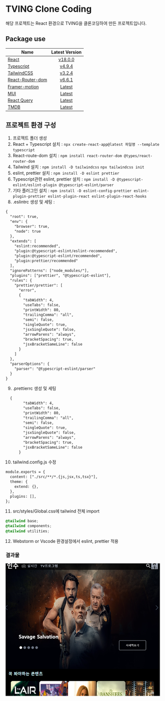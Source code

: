 # TVING Clone Coding


해당 프로젝트는 React 환경으로 TVING을 클론코딩하여 만든 프로젝트입니다.

##  Package use
| Name                 | Latest Version |
|----------------------|:--------------:|
| [React]()            |  [v18.0.0]()   |
| [Typescript]()       |   [v4.9.4]()   |     
| [TailwindCSS]()      |   [v3.2.4]()   |     
| [React-Router-dom]() |   [v6.6.1]()   |     
| [Framer-motion]()    |   [Latest]()   |     
| [MUI]()              |   [Latest]()   |     
| [React Query]()      |   [Latest]()   |     
| [TMDB]()             |   [Latest]()   |     


## 프로젝트 환경 구성

1. 프로젝트 폴더 생성
2. React + Typescript 설치 :  `npx create-react-app@latest 파일명 --template typescript`
3. React-route-dom 설치 : `npm install react-router-dom @types/react-router-dom`
4. Tailwind 설치 : `npm install -D tailwindcss` `npx tailwindcss init`
5. eslint, prettier 설치 : `npm install -D eslint prettier`
6. Typescript관련 eslint, prettier 설치 : `npm install -D @typescript-eslint/eslint-plugin @typescript-eslint/parser`
7. 기타 플러그인 설치 : `npm install -D eslint-config-prettier eslint-plugin-prettier eslint-plugin-react eslint-plugin-react-hooks`
8. .eslintrc 생성 및 세팅 : 
```text
{
  "root": true,
  "env": {
    "browser": true,
    "node": true
  },
  "extends": [
    "eslint:recommended",
    "plugin:@typescript-eslint/eslint-recommended",
    "plugin:@typescript-eslint/recommended",
    "plugin:prettier/recommended"
  ],
  "ignorePatterns": ["node_modules/"],
  "plugins": ["prettier", "@typescript-eslint"],
  "rules": {
    "prettier/prettier": [
      "error",
      {
        "tabWidth": 4,
        "useTabs": false,
        "printWidth": 80,
        "trailingComma": "all",
        "semi": false,
        "singleQuote": true,
        "jsxSingleQuote": false,
        "arrowParens": "always",
        "bracketSpacing": true,
        "jsxBracketSameLine": false
      }
    ]
  },
  "parserOptions": {
    "parser": "@typescript-eslint/parser"
  }
}
```
09. .prettierrc 생성 및 세팅
```text
  {
        "tabWidth": 4,
        "useTabs": false,
        "printWidth": 80,
        "trailingComma": "all",
        "semi": false,
        "singleQuote": true,
        "jsxSingleQuote": false,
        "arrowParens": "always",
        "bracketSpacing": true,
        "jsxBracketSameLine": false
      }
```
10. tailwind.config.js 수정
```text
module.exports = {
  content: ["./src/**/*.{js,jsx,ts,tsx}"],
  theme: {
    extend: {},
  },
  plugins: [],
}; 
```
11. src/styles/Global.css에 tailwind 전체 import
```css
@tailwind base;
@tailwind components;
@tailwind utilities; 
```
12. Webstorm or Vscode 환경설정에서 eslint, prettier 적용

### 결과물 
![img.png](img.png)